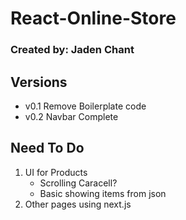 # React-Online-Store

### Created by: Jaden Chant

## Versions

- v0.1 Remove Boilerplate code
- v0.2 Navbar Complete

## Need To Do

1. UI for Products
   - Scrolling Caracell?
   - Basic showing items from json
2. Other pages using next.js
